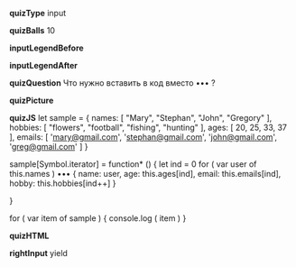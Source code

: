 ____quizType____
input

____quizBalls____
10

____inputLegendBefore____


____inputLegendAfter____


____quizQuestion____
Что нужно вставить в код вместо ••• ?

____quizPicture____


____quizJS____
let sample = {
    names: [ "Mary", "Stephan", "John", "Gregory" ],
    hobbies: [ "flowers", "football", "fishing", "hunting" ],
    ages: [ 20, 25, 33, 37 ],
    emails: [ 'mary@gmail.com', 'stephan@gmail.com', 'john@gmail.com', 'greg@gmail.com' ]
}

sample[Symbol.iterator] = function* () {
    let ind = 0
    for ( var user of this.names )
        ••• {
            name: user,
            age: this.ages[ind],
            email: this.emails[ind],
            hobby: this.hobbies[ind++]
        }

}

for ( var item of sample ) {
    console.log ( item )
}

____quizHTML____


____rightInput____
yield
